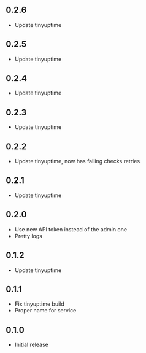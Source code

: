 ## 0.2.6

- Update tinyuptime

## 0.2.5

- Update tinyuptime

## 0.2.4

- Update tinyuptime

## 0.2.3

- Update tinyuptime

## 0.2.2

- Update tinyuptime, now has failing checks retries

## 0.2.1

- Update tinyuptime

## 0.2.0

- Use new API token instead of the admin one
- Pretty logs

## 0.1.2

- Update tinyuptime

## 0.1.1

- Fix tinyuptime build
- Proper name for service

## 0.1.0

- Initial release
